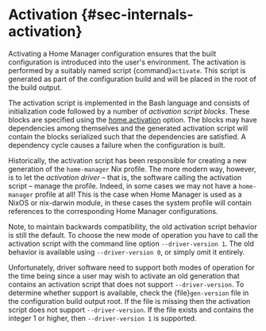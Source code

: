 # Activation {#sec-internals-activation}

Activating a Home Manager configuration ensures that the built
configuration is introduced into the user's environment. The
activation is performed by a suitably named script
{command}`activate`. This script is generated as part of the
configuration build and will be placed in the root of the build
output.

The activation script is implemented in the Bash language and consists
of initialization code followed by a number of _activation script
blocks_. These blocks are specified using the
[home.activation](#opt-home.activation) option. The blocks may have
dependencies among themselves and the generated activation script will
contain the blocks serialized such that the dependencies are
satisfied. A dependency cycle causes a failure when the configuration
is built.

Historically, the activation script has been responsible for creating
a new generation of the `home-manager` Nix profile. The more modern
way, however, is to let the _activation driver_ – that is, the
software calling the activation script – manage the profile. Indeed,
in some cases we may not have a `home-manager` profile at all! This is
the case when Home Manager is used as a NixOS or nix-darwin module, in
these cases the system profile will contain references to the
corresponding Home Manager configurations.

Note, to maintain backwards compatibility, the old activation script
behavior is still the default. To choose the new mode of operation you
have to call the activation script with the command line option
`--driver-version 1`. The old behavior is available using
`--driver-version 0`, or simply omit it entirely.

Unfortunately, driver software need to support both modes of operation
for the time being since a user may wish to activate an old generation
that contains an activation script that does not support
`--driver-version`. To determine whether support is available, check
the {file}`gen-version` file in the configuration build output root.
If the file is missing then the activation script does not support
`--driver-version`. If the file exists and contains the integer 1 or
higher, then `--driver-version 1` is supported.
